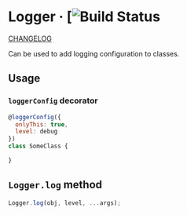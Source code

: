 # Logger &middot; [![Build Status](https://travis-ci.com/jhorback/harbor-utils.svg?branch=packages/Logger)

[CHANGELOG](./CHANGELOG.md)


Can be used to add logging configuration to classes.

## Usage
### `loggerConfig` decorator

```js
@loggerConfig({
  onlyThis: true,
  level: debug
})
class SomeClass {

}
```


## `Logger.log` method
```js
Logger.log(obj, level, ...args);
```